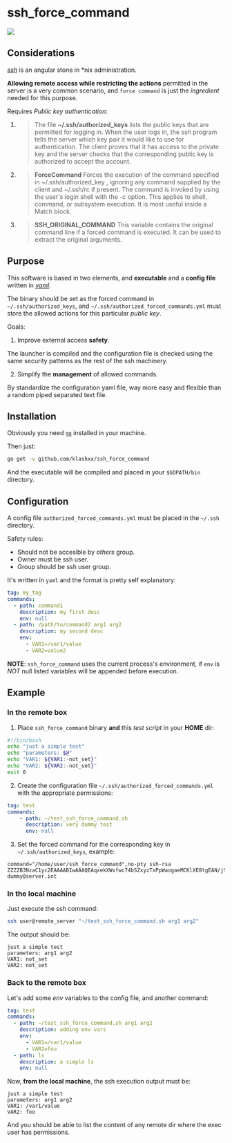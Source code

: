 # ssh_force_command

[![][license-svg]][license-url]

## Considerations

[*ssh*](https://en.wikipedia.org/wiki/Secure_Shell) is an angular stone in *nix administration.

**Allowing remote access while restricting the actions** permitted in the server is a very common scenario, and  `force command`  is just the *ingredient* needed for this purpose.

Requires _Public key authentication_:

1. > The file **~/.ssh/authorized_keys** lists the public keys that are permitted for logging in.  When the user logs in, the ssh program tells the server which key pair it would like to use for authentication.  The client proves that it has access to the private key and the server checks that the corresponding public key is authorized to accept the account.

2. > **ForceCommand** Forces the execution of the command specified in ~/.ssh/authorized_key , ignoring any command supplied by the client and ~/.ssh/rc if present. The command is invoked by using the user's login shell with the -c option. This applies to shell, command, or subsystem execution. It is most useful inside a Match block.

3. > **SSH_ORIGINAL_COMMAND**  This variable contains the original command line if a forced command is executed.  It can be used to extract the original arguments.

## Purpose

This software is based in two elements, and **executable** and a **config file** written in [*yaml*](https://en.wikipedia.org/wiki/YAML).

The binary should be set as the forced command in `~/.ssh/authorized_keys`,  and `~/.ssh/authorized_forced_commands.yml` must store the allowed actions for this particular *public key*.  

Goals:

1. Improve external access **safety**.

  The launcher is compiled and the configuration file is checked using the same security patterns as the rest of the ssh machinery.

2. Simplify the **management** of allowed commands.

  By standardize the configuration yaml file, way more easy and flexible than a random piped separated text file.

## Installation

Obviously you need [`go`](https://golang.org/doc/install) installed in your machine.

Then just:

```bash
go get -v github.com/klashxx/ssh_force_command
````

And the executable will be compiled and placed in your `$GOPATH/bin` directory.

## Configuration

A config file `authorized_forced_commands.yml`  must be placed in the `~/.ssh` directory.

Safety rules:

- Should not be accesible by *others* group.
- Owner must be ssh user.
- Group should be ssh user group.

It's written in `yaml` and the format is pretty self explanatory:

```yaml
tag: my_tag
commands:
  - path: command1
    description: my first desc
    env: null
  - path: /path/to/command2 arg1 arg2
    description: my second desc
    env:
      - VAR1=/var1/value
      - VAR2=value2
```

**NOTE**:  `ssh_force_command` uses the current process's environment, if  `env` is  *NOT* null listed variables will be appended before execution.

## Example

### In the remote box

1. Place `ssh_force_command` binary **and** this *test script* in your **HOME** dir:

```bash
#!/bin/bash
echo "just a simple test"
echo "parameters: $@"
echo "VAR1: ${VAR1:-not_set}"
echo "VAR2: ${VAR2:-not_set}"
exit 0
```

2. Create the configuration file `~/.ssh/authorized_forced_commands.yml` with the appropriate permissions:

```yaml
tag: test
commands:
    - path: ~/test_ssh_force_command.sh
      description: very dummy test
      env: null
```

3. Set the forced command for the corresponding key in  `~/.ssh/authorized_keys`, example:

```text
command="/home/user/ssh_force_command",no-pty ssh-rsa ZZZZB3NzaC1yc2EAAAABIwAAAQEAqxekXWvfwc74bSZxyzTxPpWaogaeMCKlXE8tgEAN/jS8+28x2h/PGzI4ij9H3aZHLayjL7PY1Uj3SETG913+NOTGONNAWORK+r9vPzyRwbJLh3dkbvYdsC0drbsqIN+3K7mGIT8U/Aw9i5oZpNZ/mpEO+dT2ymMLvLJL+sizNK7Aw10x1YWOBTEVKf6C5E/dtmWYWKyx14tpBxlh6wxiofb2hDO9i6TU/N3PKNZ/xToIDTGMpOO9mbPT6v3DRof0fIgBF3rPNaIPLUWKuwjmP4JbAiP76L93DM+Mwhc1cw7H6+oOljpTSRxmTQi20iohqVQonAhlY1w== dummy@server.int
```

### In the local machine

Just execute the ssh command:

```bash
ssh user@remote_server "~/test_ssh_force_command.sh arg1 arg2"
```

The output should be:

```text
just a simple test
parameters: arg1 arg2
VAR1: not_set
VAR2: not_set
```

### Back to the remote box

Let's add some *env* variables to the config file, and another command:

```yaml
tag: test
commands:
  - path: ~/test_ssh_force_command.sh arg1 arg2
    description: adding env vars
    env:
      - VAR1=/var1/value
      - VAR2=foo
  - path: ls
    description: a simple ls
    env: null
```

Now, **from the local machine**, the ssh execution output must be:

```text
just a simple test
parameters: arg1 arg2
VAR1: /var1/value
VAR2: foo
```

And you should be able to list the content of any remote dir where the exec user has permissions.

[license-svg]: https://img.shields.io/badge/license-MIT-blue.svg
[license-url]: https://opensource.org/licenses/MIT
